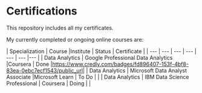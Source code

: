 # Certifications
This repository includes all my certificates.

My currently completed or ongoing online courses are: 

| Specialization  | Course                             |Institute | Status | Certificate | 
| --- | --- | --- | ---  | --- | --- |--- |
| Data Analytics  | Google Professional Data Analytics |Coursera  | Done  |https://www.credly.com/badges/fd896407-153f-4bf8-83ea-0ebc7ecf1543/public_url|
| Data Analytics  | Microsoft Data Analyst Associate   |Microsoft Learn  | To Do  |         |
| Data Analytics  | IBM Data Science Professional      | Coursera  | Doing  |         |

